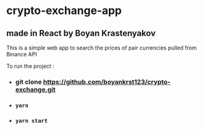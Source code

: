 # crypto-exchange-app 
## made in React by Boyan Krastenyakov

This is a simple web app to search the prices of pair currencies pulled from Binance API 

To run the project : 

* ### git clone https://github.com/boyankrst123/crypto-exchange.git
* ### `yarn`
* ### `yarn start`
